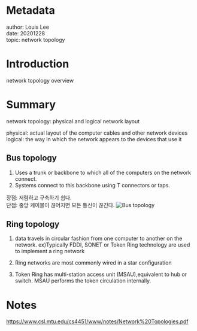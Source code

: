 # Metadata 
author: Louis Lee   
date: 20201228  
topic: network topology  
# Introduction

network topology overview 

# Summary

network topology: physical and logical network layout

physical: actual layout of the computer cables and other network devices
logical: the way in which the network appears to the devices that use it

## Bus topology

1. Uses a trunk or backbone to which all of the computers on the network connect.
2. Systems connect to this backbone using T connectors or taps.

장점: 저렴하고 구축하기 쉽다.  
단점: 중앙 케이블이 끊어지면 모든 통신이 끊긴다. 
![Bus topology](https://upload.wikimedia.org/wikipedia/commons/4/47/BusNetwork.svg)


## Ring topology

1. data travels in circular fashion from one computer to another on the network. ex)Typically FDDI, SONET or Token Ring
technology are used to implement a ring network

2. Ring networks are most commonly wired in a
star configuration

3. Token Ring has multi-station access unit
(MSAU),equivalent to hub or switch. MSAU
performs the token circulation internally.

# Notes 

https://www.csl.mtu.edu/cs4451/www/notes/Network%20Topologies.pdf
